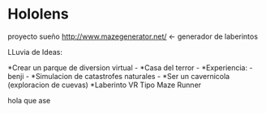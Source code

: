 # Hololens
proyecto sueño
http://www.mazegenerator.net/    <- generador de laberintos

LLuvia de Ideas:

*Crear un parque de diversion virtual - 
*Casa del terror - 
*Experiencia: - benji -
*Simulacion de catastrofes naturales -
*Ser un cavernicola (exploracion de cuevas)
*Laberinto VR Tipo Maze Runner  

hola que ase 